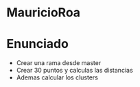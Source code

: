 # MauricioRoa
# Enunciado
- Crear una rama desde master
- Crear 30 puntos y calculas las distancias
- Ademas calcular los clusters